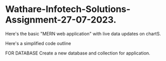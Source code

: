 # Wathare-Infotech-Solutions-Assignment-27-07-2023.
Here's the basic "MERN web application" with live data updates on chartS.

Here's a simplified code outline

FOR DATABASE
Create a new database and collection for application.
